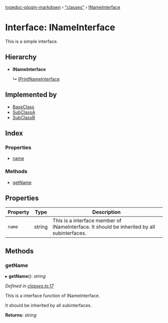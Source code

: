 [typedoc-plugin-markdown](../README.md) › ["classes"](../modules/_classes_.md) › [INameInterface](_classes_.inameinterface.md)

# Interface: INameInterface

This is a simple interface.

## Hierarchy

* **INameInterface**

  ↳ [IPrintNameInterface](_classes_.iprintnameinterface.md)

## Implemented by

* [BaseClass](../classes/_classes_.baseclass.md)
* [SubClassA](../classes/_classes_.subclassa.md)
* [SubClassB](../classes/_classes_.subclassb.md)

## Index

### Properties

* [name](_classes_.inameinterface.md#name)

### Methods

* [getName](_classes_.inameinterface.md#getname)

## Properties

Property | Type | Description |
------ | ------ | ------ |
`name` | string | This is a interface member of INameInterface. It should be inherited by all subinterfaces.  |

## Methods

###  getName

▸ **getName**(): *string*

*Defined in [classes.ts:17](https://github.com/tgreyuk/typedoc-plugin-markdown/blob/cb4f845/test/stubs/src/classes.ts#L17)*

This is a interface function of INameInterface.

It should be inherited by all subinterfaces.

**Returns:** *string*
